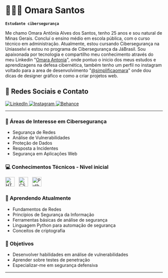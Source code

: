 # 👩🏻‍💻 Omara Santos

**`Estudante cibersegurança`**

Me chamo Omara Antônia Alves dos Santos, tenho 25 anos e sou natural de Minas Gerais. Concluí o ensino médio em escola pública, com o curso técnico em administração. Atualmente, estou cursando Cibersegurança na Uniasselvi e estou no programa de Cibersegurança da JáBrasil. Sou apaixonada por tecnologia e compartilho meu conhecimento através do meu Linkedin "[Omara Antonia](https://www.linkedin.com/in/omara-antonia/)", onde pontuo o inicio dos meus estudos e aprendizagens na defesa cibernética, também tenho um perfil no instagram voltado para a area de desenvolvimento "[@simplificaomara](https://www.instagram.com/simplificaomara?igsh=MWE5MnFsaTJ6ZWFxMw%3D%3D&utm_source=qr/)" onde dou dicas de designer gráfico e como a criar projetos web.

## 📱 Redes Sociais e Contato

<p align="left">
    <a href="https://www.linkedin.com/in/omara-antonia/">
        <img 
            alt="LinkedIn" 
            title="Meu perfil no LinkedIn" 
            src="https://img.shields.io/badge/LinkedIn-0077B5?style=for-the-badge&logo=linkedin&logoColor=white"
        />
    </a>
    <a href="https://www.instagram.com/simplificaomara">
        <img 
            alt="Instagram" 
            title="Meu perfil no Instagram" 
            src="https://img.shields.io/badge/Instagram-E4405F?style=for-the-badge&logo=instagram&logoColor=white"
        />
    </a>
    <a href="https://www.behance.net/omaraantonia">
        <img 
            alt="Behance" 
            title="Meu portfólio no Behance" 
            src="https://img.shields.io/badge/Behance-1769ff?style=for-the-badge&logo=behance&logoColor=white"
        />
    </a>
</p>

---
### 🔐 Áreas de Interesse em Cibersegurança

- Segurança de Redes
- Análise de Vulnerabilidades
- Proteção de Dados
- Resposta a Incidentes
- Segurança em Aplicações Web

### 💻 Conhecimentos Técnicos - Nivel inicial

<img 
    align="left" 
    alt="HTML"
    title="HTML" 
    width="30px" 
    style="padding-right: 10px;" 
    src="https://cdn.jsdelivr.net/gh/devicons/devicon@latest/icons/html5/html5-original.svg" 
/>
<img 
    align="left" 
    alt="CSS" 
    title="CSS"
    width="30px" 
    style="padding-right: 10px;" 
    src="https://cdn.jsdelivr.net/gh/devicons/devicon@latest/icons/css3/css3-original.svg" 
/>
<img 
    align="left" 
    alt="Python" 
    title="Python"
    width="30px" 
    style="padding-right: 10px;" 
    src="https://cdn.jsdelivr.net/gh/devicons/devicon@latest/icons/python/python-original.svg" 
/>

<br/>

<br/>

### 🌱 Aprendendo Atualmente

- Fundamentos de Redes
- Princípios de Segurança da Informação
- Ferramentas básicas de análise de segurança
- Linguagem Python para automação de segurança
- Conceitos de criptografia

### 🎯 Objetivos

- Desenvolver habilidades em análise de vulnerabilidades
- Aprender sobre testes de penetração
- Especializar-me em segurança defensiva

---

</p>
